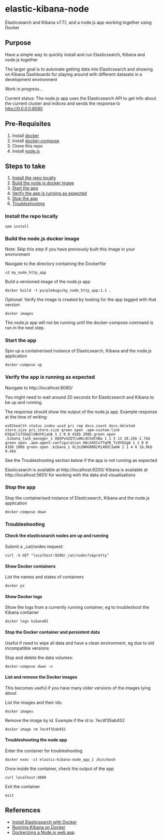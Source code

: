 # elastic-kibana-node

Elasticsearch and Kibana v7.7.1, and a node.js app working together using Docker

## Purpose

Have a simple way to quickly install and run Elasticsearch, Kibana and node.js together

The larger goal is to automate getting data into Elasticsearch and showing on Kibana Dashboards for playing around with different datasets in a development environment

Work in progress...

Current status: The node.js app uses the Elasticsearch API to get info about the current cluster and indices and sends the response to http://0.0.0.0:8080

## Pre-Requisites

1. Install [docker](https://docs.docker.com/install/)
2. Install [docker-compose](https://docs.docker.com/compose/install/)
3. Clone this repo
4. Install [node.js](https://nodejs.org/)


## Steps to take

1. [Install the repo locally](#install-the-repo-locally)
2. [Build the node.js docker image](#build-the-nodejs-docker-image)
3. [Start the app](#start-the-app)
4. [Verify the app is running as expected](#verify-the-app-is-running-as-expected)
5. [Stop the app](#stop-the-app)
6. [Troubleshooting](#troubleshooting)

### Install the repo locally

```
npm install
```


### Build the node.js docker image

Note: Skip this step if you have previously built this image in your environment

Navigate to the directory containing the Dockerfile

```
cd my_node_http_app
```

Build a versioned image of the node.js app

```
docker build -t purplebugs/my_node_http_app:1.1 .
```


Optional: Verify the image is created by looking for the app tagged with that version

```
docker images
```

The node.js app will not be running until the docker-compose command is run in the next step.


### Start the app

Spin up a containerised instance of Elasticsearch, Kibana and the node.js application

```
docker-compose up
```

### Verify the app is running as expected

Navigate to http://localhost:8080/

You might need to wait around 20 seconds for Elasticsearch and Kibana to be up and running.

The response should show the output of the node.js app.  Example response at the time of writing:

```
es01health status index uuid pri rep docs.count docs.deleted store.size pri.store.size green open .apm-custom-link K5QaClS7SDq5lXBUtRjaUA 1 1 0 0 416b 208b green open .kibana_task_manager_1 UQXPvUZQTCu0Kc4ChdtVBw 1 1 5 13 28.2kb 2.7kb green open .apm-agent-configuration H8cXd5CoTTqP8_Tv9YO2gA 1 1 0 0 416b 208b green open .kibana_1 XL3sZW0GRB6LMj4DQlIwHA 1 1 4 0 18.9kb 9.4kb
```

See the Troubleshooting section below if the app is not running as expected

Elasticsearch is available at http://localhost:9200/
Kibana is available at http://localhost:5601/ for working with the data and visualisations


### Stop the app

Stop the containerised instance of Elasticsearch, Kibana and the node.js application

```
docker-compose down
```

### Troubleshooting

#### Check the elasticsearch nodes are up and running

Submit a _cat/nodes request:

```
curl -X GET "localhost:9200/_cat/nodes?v&pretty"
```

#### Show Docker containers

List the names and states of containers

```
docker ps
```

#### Show Docker logs

Show the logs from a currently running container, eg to troubleshoot the Kibana container

```
docker logs kibana01
```

#### Stop the Docker container and persistent data

Useful if need to wipe all data and have a clean environment, eg due to old incompatible versions

Stop and delete the data volumes:

```
docker-compose down -v
```

#### List and remove the Docker images

This becomes useful if you have many older versions of the images lying about

List the images and their ids:
```
docker images
```

Remove the image by id. Example if the id is: 7ec4f35ab452
```
docker image rm 7ec4f35ab452
```


#### Troubleshooting the node app

Enter the container for troubleshooting

```
docker exec -it elastic-kibana-node_app_1 /bin/bash
```

Once inside the container, check the output of the app

```
curl localhost:8080
```

Exit the container

```
exit
```

## References

* [Install Elasticsearch with Docker](https://www.elastic.co/guide/en/elasticsearch/reference/7.7/docker.html)
* [Running Kibana on Docker](https://www.elastic.co/guide/en/kibana/current/docker.html)
* [Dockerizing a Node.js web app](https://nodejs.org/fr/docs/guides/nodejs-docker-webapp/)